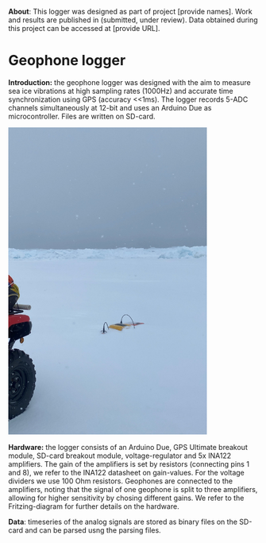 **About**: This logger was designed as part of project [provide names]. Work and results are published in (submitted, under review). Data obtained during this project can be accessed at [provide URL].

# Geophone logger
**Introduction:** the geophone logger was designed with the aim to measure sea ice vibrations at high sampling rates (1000Hz) and accurate time synchronization using GPS (accuracy <<1ms). The logger records 5-ADC channels simultaneously at 12-bit and uses an Arduino Due as microcontroller. Files are written on SD-card.

<img src="https://github.com/jvoermans/Geophone_Logger/blob/main/Hardware/Photos/Picture3.jpg" width="400" />

**Hardware:** the logger consists of an Arduino Due, GPS Ultimate breakout module, SD-card breakout module, voltage-regulator and 5x INA122 amplifiers. The gain of the amplifiers is set by resistors (connecting pins 1 and 8), we refer to the INA122 datasheet on gain-values. For the voltage dividers we use 100 Ohm resistors. Geophones are connected to the amplifiers, noting that the signal of one geophone is split to three amplifiers, allowing for higher sensitivity by chosing different gains. We refer to the Fritzing-diagram for further details on the hardware.

**Data**: timeseries of the analog signals are stored as binary files on the SD-card and can be parsed usng the parsing files.
